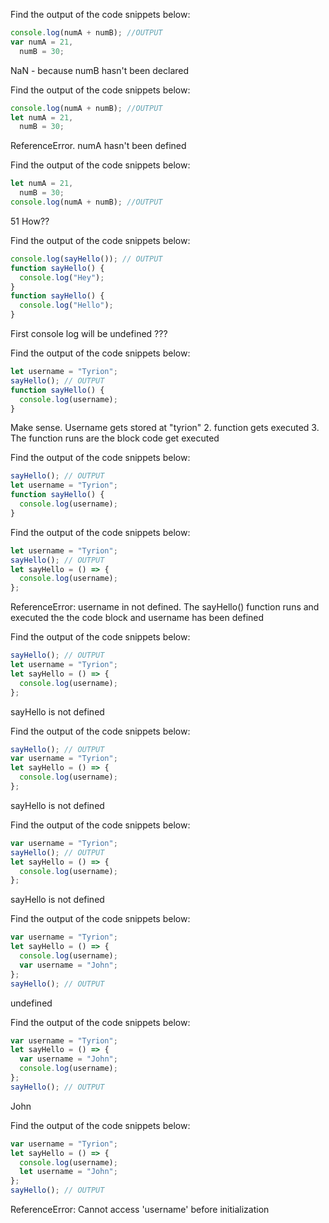 Find the output of the code snippets below:

```js
console.log(numA + numB); //OUTPUT
var numA = 21,
  numB = 30;
```

NaN - because numB hasn't been declared

Find the output of the code snippets below:

```js
console.log(numA + numB); //OUTPUT
let numA = 21,
  numB = 30;
```

ReferenceError. numA hasn't been defined

Find the output of the code snippets below:

```js
let numA = 21,
  numB = 30;
console.log(numA + numB); //OUTPUT
```

51
How??

Find the output of the code snippets below:

```js
console.log(sayHello()); // OUTPUT
function sayHello() {
  console.log("Hey");
}
function sayHello() {
  console.log("Hello");
}
```

First console log will be undefined
???

Find the output of the code snippets below:

```js
let username = "Tyrion";
sayHello(); // OUTPUT
function sayHello() {
  console.log(username);
}
```

Make sense. Username gets stored at "tyrion" 2. function gets executed 3. The function runs are the block code get executed

Find the output of the code snippets below:

```js
sayHello(); // OUTPUT
let username = "Tyrion";
function sayHello() {
  console.log(username);
}
```

Find the output of the code snippets below:

```js
let username = "Tyrion";
sayHello(); // OUTPUT
let sayHello = () => {
  console.log(username);
};
```

ReferenceError: username in not defined.
The sayHello() function runs and executed the the code block and username has been defined

Find the output of the code snippets below:

```js
sayHello(); // OUTPUT
let username = "Tyrion";
let sayHello = () => {
  console.log(username);
};
```

sayHello is not defined

Find the output of the code snippets below:

```js
sayHello(); // OUTPUT
var username = "Tyrion";
let sayHello = () => {
  console.log(username);
};
```
sayHello is not defined

Find the output of the code snippets below:

```js
var username = "Tyrion";
sayHello(); // OUTPUT
let sayHello = () => {
  console.log(username);
};
```
sayHello is not defined

Find the output of the code snippets below:

```js
var username = "Tyrion";
let sayHello = () => {
  console.log(username);
  var username = "John";
};
sayHello(); // OUTPUT
```
undefined

Find the output of the code snippets below:

```js
var username = "Tyrion";
let sayHello = () => {
  var username = "John";
  console.log(username);
};
sayHello(); // OUTPUT
```

John

Find the output of the code snippets below:

```js
var username = "Tyrion";
let sayHello = () => {
  console.log(username);
  let username = "John";
};
sayHello(); // OUTPUT
```
ReferenceError: Cannot access 'username' before initialization